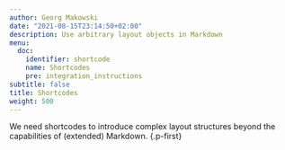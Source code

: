 ```yaml
---
author: Georg Makowski
date: "2021-08-15T23:14:50+02:00"
description: Use arbitrary layout objects in Markdown 
menu:
  doc:
    identifier: shortcode
    name: Shortcodes
    pre: integration_instructions
subtitle: false
title: Shortcodes
weight: 500
---
```


We need shortcodes to introduce complex layout structures 
beyond the capabilities of (extended) Markdown.
{.p-first} <!--more-->
